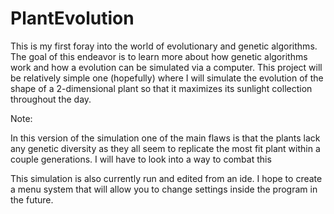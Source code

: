 # PlantEvolution

This is my first foray into the world of evolutionary and genetic algorithms. The goal of this endeavor is to learn more about how genetic algorithms work and how a evolution can be simulated via a computer. This project will be relatively simple one (hopefully) where I will simulate the evolution of the shape of a 2-dimensional plant so that it maximizes its sunlight collection throughout the day.

Note:

In this version of the simulation one of the main flaws is that the plants lack any genetic diversity as they all seem to replicate the most fit plant within a couple generations. I will have to look into a way to combat this

This simulation is also currently run and edited from an ide.  I hope to create a menu system that will allow you to change settings inside the program in the future.